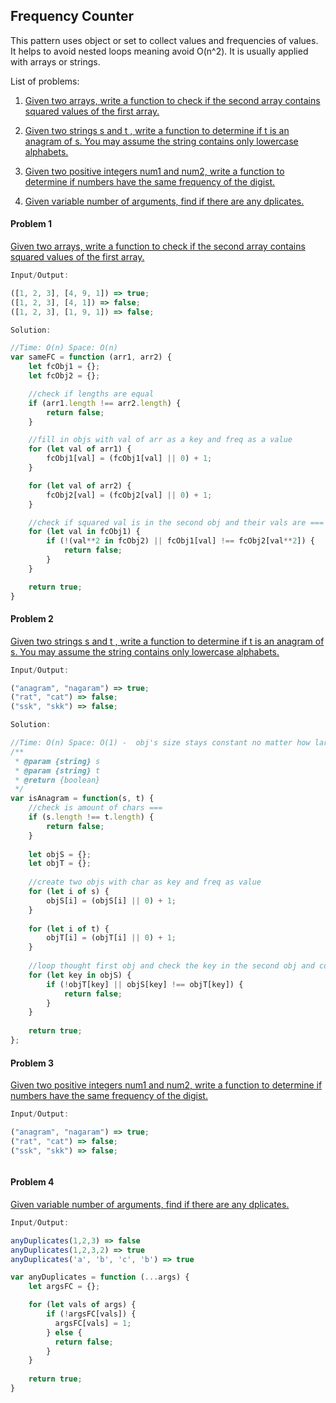 ## Frequency Counter

This pattern uses object or set to collect values and frequencies of values. It helps to avoid nested loops meaning avoid O(n^2). It is usually applied with arrays or strings.

List of problems:

1. [Given two arrays, write a function to check if the second array contains squared values of the first array.](#problem-1)

2. [Given two strings s and t , write a function to determine if t is an anagram of s. You may assume the string contains only lowercase alphabets.](#problem-2)

3. [Given two positive integers num1 and num2, write a function to determine if numbers have the same frequency of the digist.](#problem-3)

4. [Given variable number of arguments, find if there are any dplicates.](#problem-4)

#### Problem 1
[Given two arrays, write a function to check if the second array contains squared values of the first array.](./fc_squaredArrs.js)
   
```javascript
Input/Output:

([1, 2, 3], [4, 9, 1]) => true;
([1, 2, 3], [4, 1]) => false;
([1, 2, 3], [1, 9, 1]) => false;
```

```javascript
Solution:

//Time: O(n) Space: O(n)
var sameFC = function (arr1, arr2) {
    let fcObj1 = {};
    let fcObj2 = {};

    //check if lengths are equal
    if (arr1.length !== arr2.length) {
        return false;
    }

    //fill in objs with val of arr as a key and freq as a value
    for (let val of arr1) {
        fcObj1[val] = (fcObj1[val] || 0) + 1;
    }

    for (let val of arr2) {
        fcObj2[val] = (fcObj2[val] || 0) + 1;
    }

    //check if squared val is in the second obj and their vals are ===
    for (let val in fcObj1) {
        if (!(val**2 in fcObj2) || fcObj1[val] !== fcObj2[val**2]) {
            return false;
        } 
    }

    return true;
}
```
#### Problem 2
[Given two strings s and t , write a function to determine if t is an anagram of s. You may assume the string contains only lowercase alphabets.](./fc_anagramStrs.js)

```javascript
Input/Output:

("anagram", "nagaram") => true;
("rat", "cat") => false;
("ssk", "skk") => false;
```

```javascript
Solution:

//Time: O(n) Space: O(1) -  obj's size stays constant no matter how large n is
/**
 * @param {string} s
 * @param {string} t
 * @return {boolean}
 */
var isAnagram = function(s, t) {
    //check is amount of chars ===
    if (s.length !== t.length) {
        return false;
    }
    
    let objS = {};
    let objT = {};
    
    //create two objs with char as key and freq as value
    for (let i of s) {
        objS[i] = (objS[i] || 0) + 1;
    }
    
    for (let i of t) {
        objT[i] = (objT[i] || 0) + 1;
    }
        
    //loop thought first obj and check the key in the second obj and compare freq
    for (let key in objS) {
        if (!objT[key] || objS[key] !== objT[key]) {
            return false;
        }
    }
    
    return true;
};
```

#### Problem 3
[Given two positive integers num1 and num2, write a function to determine if numbers have the same frequency of the digist.](./fc_sameFrequencyInt.js)

```javascript
Input/Output:

("anagram", "nagaram") => true;
("rat", "cat") => false;
("ssk", "skk") => false;
```

```javascript
```

#### Problem 4
[Given variable number of arguments, find if there are any dplicates.](./fc_anyDuplicates.js)

```javascript
Input/Output:

anyDuplicates(1,2,3) => false
anyDuplicates(1,2,3,2) => true
anyDuplicates('a', 'b', 'c', 'b') => true
```

```javascript
var anyDuplicates = function (...args) {
    let argsFC = {};

    for (let vals of args) {
        if (!argsFC[vals]) {
          argsFC[vals] = 1;
        } else {
          return false;
        }
    }
    
    return true;
}
```
